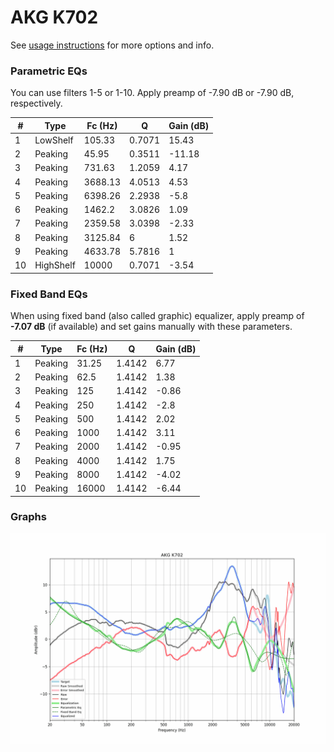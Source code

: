 # AKG K702
See [usage instructions](https://github.com/jaakkopasanen/AutoEq#usage) for more options and info.

### Parametric EQs
You can use filters 1-5 or 1-10. Apply preamp of -7.90 dB or -7.90 dB, respectively.

|   # | Type      |   Fc (Hz) |      Q |   Gain (dB) |
|-----|-----------|-----------|--------|-------------|
|   1 | LowShelf  |    105.33 | 0.7071 |       15.43 |
|   2 | Peaking   |     45.95 | 0.3511 |      -11.18 |
|   3 | Peaking   |    731.63 | 1.2059 |        4.17 |
|   4 | Peaking   |   3688.13 | 4.0513 |        4.53 |
|   5 | Peaking   |   6398.26 | 2.2938 |       -5.8  |
|   6 | Peaking   |   1462.2  | 3.0826 |        1.09 |
|   7 | Peaking   |   2359.58 | 3.0398 |       -2.33 |
|   8 | Peaking   |   3125.84 | 6      |        1.52 |
|   9 | Peaking   |   4633.78 | 5.7816 |        1    |
|  10 | HighShelf |  10000    | 0.7071 |       -3.54 |

### Fixed Band EQs
When using fixed band (also called graphic) equalizer, apply preamp of **-7.07 dB** (if available) and set gains manually with these parameters.

|   # | Type    |   Fc (Hz) |      Q |   Gain (dB) |
|-----|---------|-----------|--------|-------------|
|   1 | Peaking |     31.25 | 1.4142 |        6.77 |
|   2 | Peaking |     62.5  | 1.4142 |        1.38 |
|   3 | Peaking |    125    | 1.4142 |       -0.86 |
|   4 | Peaking |    250    | 1.4142 |       -2.8  |
|   5 | Peaking |    500    | 1.4142 |        2.02 |
|   6 | Peaking |   1000    | 1.4142 |        3.11 |
|   7 | Peaking |   2000    | 1.4142 |       -0.95 |
|   8 | Peaking |   4000    | 1.4142 |        1.75 |
|   9 | Peaking |   8000    | 1.4142 |       -4.02 |
|  10 | Peaking |  16000    | 1.4142 |       -6.44 |

### Graphs
![](./AKG%20K702.png)
